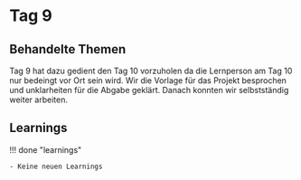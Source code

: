 # Tag 9


## Behandelte Themen
Tag 9 hat dazu gedient den Tag 10 vorzuholen da die Lernperson am Tag 10 nur bedeingt vor Ort sein wird.
Wir die Vorlage für das Projekt besprochen und unklarheiten für die Abgabe geklärt.
Danach konnten wir selbstständig weiter arbeiten.

## Learnings

!!! done "learnings"

    - Keine neuen Learnings